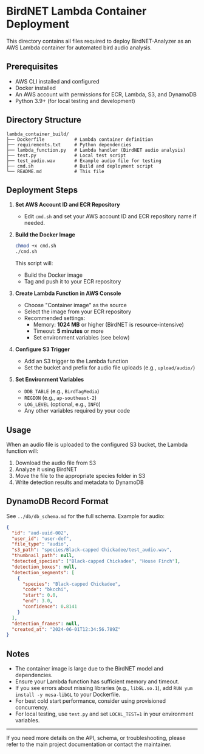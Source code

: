 # BirdNET Lambda Container Deployment

This directory contains all files required to deploy BirdNET-Analyzer as an AWS Lambda container for automated bird audio analysis.

## Prerequisites

- AWS CLI installed and configured
- Docker installed
- An AWS account with permissions for ECR, Lambda, S3, and DynamoDB
- Python 3.9+ (for local testing and development)

## Directory Structure

```
lambda_container_build/
├── Dockerfile           # Lambda container definition
├── requirements.txt     # Python dependencies
├── lambda_function.py   # Lambda handler (BirdNET audio analysis)
├── test.py              # Local test script
├── test_audio.wav       # Example audio file for testing
├── cmd.sh               # Build and deployment script
└── README.md            # This file
```

## Deployment Steps

1. **Set AWS Account ID and ECR Repository**
   - Edit `cmd.sh` and set your AWS account ID and ECR repository name if needed.

2. **Build the Docker Image**
   ```bash
   chmod +x cmd.sh
   ./cmd.sh
   ```
   This script will:
   - Build the Docker image
   - Tag and push it to your ECR repository

3. **Create Lambda Function in AWS Console**
   - Choose "Container image" as the source
   - Select the image from your ECR repository
   - Recommended settings:
     - Memory: **1024 MB** or higher (BirdNET is resource-intensive)
     - Timeout: **5 minutes** or more
     - Set environment variables (see below)

4. **Configure S3 Trigger**
   - Add an S3 trigger to the Lambda function
   - Set the bucket and prefix for audio file uploads (e.g., `upload/audio/`)

5. **Set Environment Variables**
   - `DDB_TABLE` (e.g., `BirdTagMedia`)
   - `REGION` (e.g., `ap-southeast-2`)
   - `LOG_LEVEL` (optional, e.g., `INFO`)
   - Any other variables required by your code

## Usage

When an audio file is uploaded to the configured S3 bucket, the Lambda function will:
1. Download the audio file from S3
2. Analyze it using BirdNET
3. Move the file to the appropriate species folder in S3
4. Write detection results and metadata to DynamoDB

## DynamoDB Record Format

See `../db/db_schema.md` for the full schema. Example for audio:
```json
{
  "id": "aud-uuid-002",
  "user_id": "user-def",
  "file_type": "audio",
  "s3_path": "species/Black-capped Chickadee/test_audio.wav",
  "thumbnail_path": null,
  "detected_species": ["Black-capped Chickadee", "House Finch"],
  "detection_boxes": null,
  "detection_segments": [
    {
      "species": "Black-capped Chickadee",
      "code": "bkcchi",
      "start": 0.0,
      "end": 3.0,
      "confidence": 0.8141
    }
  ],
  "detection_frames": null,
  "created_at": "2024-06-01T12:34:56.789Z"
}
```

## Notes

- The container image is large due to the BirdNET model and dependencies.
- Ensure your Lambda function has sufficient memory and timeout.
- If you see errors about missing libraries (e.g., `libGL.so.1`), add `RUN yum install -y mesa-libGL` to your Dockerfile.
- For best cold start performance, consider using provisioned concurrency.
- For local testing, use `test.py` and set `LOCAL_TEST=1` in your environment variables.

---

If you need more details on the API, schema, or troubleshooting, please refer to the main project documentation or contact the maintainer. 
